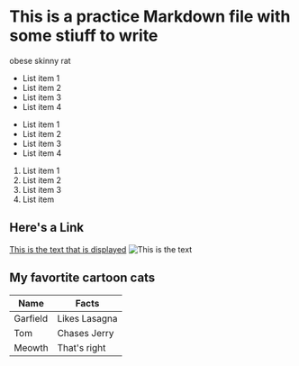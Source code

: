 # This is a practice Markdown file with some stiuff to write



obese skinny rat

- List item 1 
- List item 2
- List item 3
- List item 4

* List item 1 
* List item 2
* List item 3
* List item 4

1. List item 1 
2. List item 2
3. List item 3
4. List item 

## Here's a Link

[This is the text that is displayed](www.example.com)
![This is the text](https://www.pinterest.com/pin/332914597465051219/)


## My favortite cartoon cats
|Name     | Facts        |
|---------|-------------- 
|Garfield |Likes Lasagna |
|Tom      | Chases Jerry |
|Meowth   | That's right |



